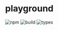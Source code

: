 # playground

![npm](https://img.shields.io/npm/dw/playground)
![build](https://img.shields.io/badge/build-passing-brightgreen)
![types](https://img.shields.io/badge/types-TypeScript-blue)

